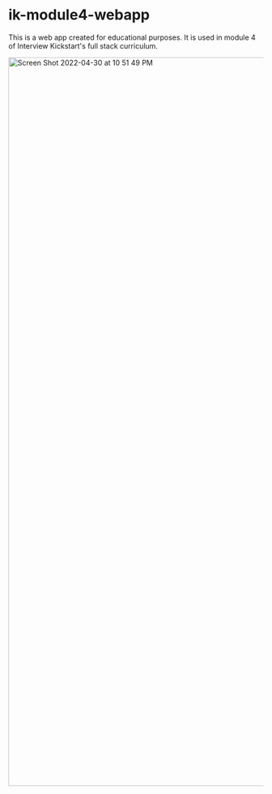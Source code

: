 # ik-module4-webapp

This is a web app created for educational purposes. It is used in module 4 of Interview Kickstart's full stack curriculum.

<img width="1439" alt="Screen Shot 2022-04-30 at 10 51 49 PM" src="https://user-images.githubusercontent.com/23429365/166134032-63a352f3-ff27-4cd6-8f47-f911eae41efc.png">
